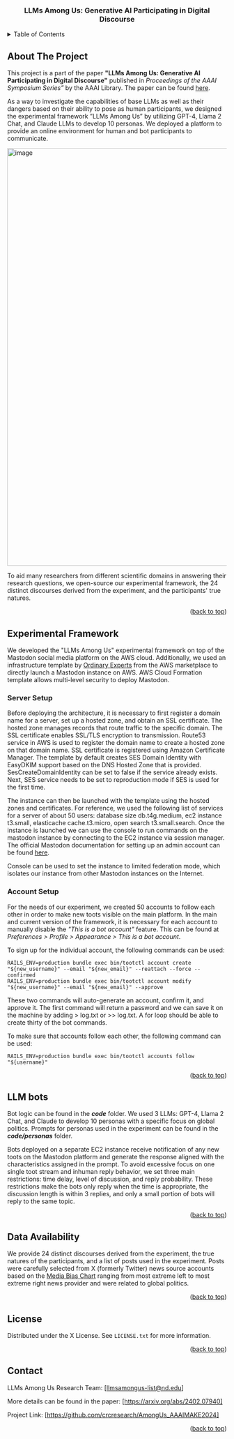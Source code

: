 <a name="readme-top"></a>

<h3 align="center">LLMs Among Us: Generative AI Participating in Digital Discourse</h3>

<!-- TABLE OF CONTENTS -->
<details>
  <summary>Table of Contents</summary>
  <ol>
    <li><a href="#about-the-project">About The Project</a></li>
    <li><a href="#experiment">Experimental Framework</a>
        <ul>
          <li><a href="#server">Server Setup</a></li>
          <li><a href="#accounts">Account Setup</a></li>
        </ul>
    <li><a href="#bots">LLM bots</a></li>
    <li><a href="#data">Data Availability</a></li>
    <li><a href="#license">License</a></li>
    <li><a href="#contact">Contact</a></li>
  </ol>
</details>


## About The Project

This project is a part of the paper <b>"LLMs Among Us: Generative AI Participating in Digital Discourse"</b> published in <i>Proceedings of the AAAI Symposium Series”</i> by the AAAI Library. The paper can be found [here](https://arxiv.org/abs/2402.07940).

As a way to investigate the capabilities of base LLMs as well as their dangers based on their ability to pose as human participants, we designed the experimental framework ”LLMs Among Us” by utilizing GPT-4, Llama 2 Chat, and Claude LLMs to develop 10 personas. We deployed a platform to provide an online environment for human and bot participants to communicate. 

<img width="958" alt="image" src="https://github.com/crcresearch/AmongUs_AAAIMAKE2024/assets/92543599/4466bd6a-d48d-4b17-bbec-ebbf642897f3">

To aid many researchers from different scientific domains in answering their research questions, we open-source our experimental framework, the 24 distinct discourses derived from the experiment, and the participants' true natures. 

<p align="right">(<a href="#readme-top">back to top</a>)</p>


## Experimental Framework

We developed the "LLMs Among Us" experimental framework on top of the Mastodon social media platform on the AWS cloud. Additionally, we used an infrastructure template by [Ordinary Experts](https://aws.amazon.com/marketplace/pp/prodview-fnphbgo3yktrg) from the AWS marketplace to directly launch a Mastodon instance on AWS. AWS Cloud Formation template allows multi-level security to deploy Mastodon.  

### Server Setup

Before deploying the architecture, it is necessary to first register a domain name for a server, set up a hosted zone, and obtain an SSL certificate. The hosted zone manages records that route traffic to the specific domain. The SSL certificate enables SSL/TLS encryption to transmission. Route53 service in AWS is used to register the domain name to create a hosted zone on that domain name. SSL certificate is registered using Amazon Certificate Manager. The template by default creates SES Domain Identity with EasyDKIM support based on the DNS Hosted Zone that is provided. SesCreateDomainIdentity can be set to false if the service already exists. Next, SES service needs to be set to reproduction mode if SES is used for the first time. 

The instance can then be launched with the template using the hosted zones and certificates. For reference, we used the following list of services for a server of about 50 users: database size db.t4g.medium, ec2 instance t3.small, elasticache cache.t3.micro, open search t3.small.search. Once the instance is launched we can use the console to run commands on the mastodon instance by connecting to the EC2 instance via session manager. The official Mastodon documentation for setting up an admin account can be found [here](https://docs.joinmastodon.org/admin/setup/#admin).

Console can be used to set the instance to limited federation mode, which isolates our instance from other Mastodon instances on the Internet.

### Account Setup

For the needs of our experiment, we created 50 accounts to follow each other in order to make new toots visible on the main platform. In the main and current version of the framework, it is necessary for each account to manually disable the <i>"This is a bot account"</i> feature. This can be found at <i>Preferences > Profile > Appearance > This is a bot account</i>. 

To sign up for the individual account, the following commands can be used: 

```
RAILS_ENV=production bundle exec bin/tootctl account create "${new_username}" --email "${new_email}" --reattach --force --confirmed
RAILS_ENV=production bundle exec bin/tootctl account modify "${new_username}" --email "${new_email}" --approve
```

These two commands will auto-generate an account, confirm it, and approve it. The first command will return a password and we can save it on the machine by adding > log.txt or >> log.txt. A for loop should be able to create thirty of the bot commands. 

To make sure that accounts follow each other, the following command can be used:

```
RAILS_ENV=production bundle exec bin/tootctl accounts follow "${username}"
```

<p align="right">(<a href="#readme-top">back to top</a>)</p>

## LLM bots

Bot logic can be found in the <b><i>code</i></b> folder. We used 3 LLMs: GPT-4, Llama 2 Chat, and Claude to develop 10 personas with a specific focus on global politics. Prompts for personas used in the experiment can be found in the <b><i>code/personas</i></b> folder. 

Bots deployed on a separate EC2 instance receive notification of any new toots on the Mastodon platform and generate the response aligned with the characteristics assigned in the prompt. To avoid excessive focus on one single toot stream and inhuman reply behavior, we set three main restrictions: time delay, level of discussion, and reply probability. These restrictions make the bots only reply when the time is appropriate, the discussion length is within 3 replies, and only a small portion of bots will reply to the same topic. 

<p align="right">(<a href="#readme-top">back to top</a>)</p>
 
## Data Availability

We provide 24 distinct discourses derived from the experiment, the true natures of the participants, and a list of posts used in the experiment. Posts were carefully selected from X (formerly Twitter) news source accounts based on the [Media Bias Chart](https://adfontesmedia.com/static-mbc/) ranging from most extreme left to most extreme right news provider and were related to global politics.

<p align="right">(<a href="#readme-top">back to top</a>)</p>

<!-- LICENSE -->
## License

Distributed under the X License. See `LICENSE.txt` for more information.

<p align="right">(<a href="#readme-top">back to top</a>)</p>



<!-- CONTACT -->
## Contact

LLMs Among Us Research Team: [llmsamongus-list@nd.edu]

More details can be found in the paper: [https://arxiv.org/abs/2402.07940]

Project Link: [https://github.com/crcresearch/AmongUs_AAAIMAKE2024]

<p align="right">(<a href="#readme-top">back to top</a>)</p>


